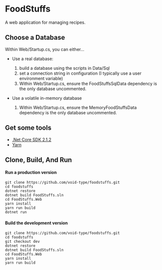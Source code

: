 # FoodStuffs
A web application for managing recipes.

## Choose a Database
Within Web/Startup.cs, you can either... 
- Use a real database:
    1. build a database using the scripts in Data/Sql 
    2. set a connection string in configuration (I typically use a user environment variable)
    3. Within Web/Startup.cs, ensure the FoodStuffsSqlData dependency is the only database uncommented.

- Use a volatile in-memory database
    1. Within Web/Startup.cs, ensure the MemoryFoodStuffsData dependency is the only database uncommented.

## Get some tools
- [.Net Core SDK 2.1.2](https://www.microsoft.com/net/download/thank-you/dotnet-sdk-2.1.2-windows-x64-installer)
- [Yarn](https://yarnpkg.com/lang/en/docs/install/)

## Clone, Build, And Run

#### Run a production version
```
git clone https://github.com/void-type/foodstuffs.git
cd foodstuffs
dotnet restore
dotnet build FoodStuffs.sln
cd FoodStuffs.Web
yarn install
yarn run build
dotnet run
```

#### Build the development version
```
git clone https://github.com/void-type/foodstuffs.git
cd foodstuffs
git checkout dev
dotnet restore
dotnet build FoodStuffs.sln
cd FoodStuffs.Web
yarn install
yarn run build
```
